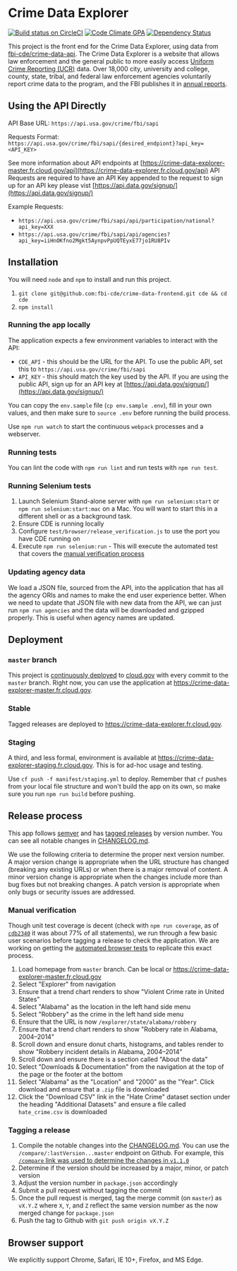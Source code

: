 # Crime Data Explorer

[![Build status on CircleCI](https://circleci.com/gh/fbi-cde/crime-data-frontend/tree/master.svg?style=svg)](https://circleci.com/gh/fbi-cde/crime-data-frontend/tree/master) [![Code Climate GPA](https://codeclimate.com/github/fbi-cde/crime-data-frontend/badges/gpa.svg)](https://codeclimate.com/github/fbi-cde/crime-data-frontend) [![Dependency Status](https://gemnasium.com/badges/github.com/fbi-cde/crime-data-frontend.svg)](https://gemnasium.com/github.com/fbi-cde/crime-data-frontend)

This project is the front end for the Crime Data Explorer, using data from [fbi-cde/crime-data-api](https://github.com/fbi-cde/crime-data-api). The Crime Data Explorer is a website that allows law enforcement and the general public to more easily access [Uniform Crime Reporting (UCR)](https://ucr.fbi.gov/) data. Over 18,000 city, university and college, county, state, tribal, and federal law enforcement agencies voluntarily report crime data to the program, and the FBI publishes it in [annual reports](https://ucr.fbi.gov/ucr-publications).

## Using the API Directly
API Base URL: `https://api.usa.gov/crime/fbi/sapi`

Requests Format:
`https://api.usa.gov/crime/fbi/sapi/{desired_endpiont}?api_key=<API_KEY>`

See more information about API endpoints at [https://crime-data-explorer-master.fr.cloud.gov/api](https://crime-data-explorer.fr.cloud.gov/api)
API Requests are required to have an API Key appended to the request to sign up for an API key please vist [https://api.data.gov/signup/](https://api.data.gov/signup/)

Example Requests:

* `https://api.usa.gov/crime/fbi/sapi/api/participation/national?api_key=XXX`
* `https://api.usa.gov/crime/fbi/sapi/api/agencies?api_key=iiHnOKfno2Mgkt5AynpvPpUQTEyxE77jo1RU8PIv`

## Installation

You will need `node` and `npm` to install and run this project.

1.  `git clone git@github.com:fbi-cde/crime-data-frontend.git cde && cd cde`
2.  `npm install`

### Running the app locally

The application expects a few environment variables to interact with the API:

* `CDE_API` - this should be the URL for the API. To use the public API, set this to `https://api.usa.gov/crime/fbi/sapi`
* `API_KEY` - this should match the key used by the API. If you are using the public API, sign up for an API key at [https://api.data.gov/signup/](https://api.data.gov/signup/)

You can copy the `env.sample` file (`cp env.sample .env`), fill in your own values, and then make sure to `source .env` before running the build process.

Use `npm run watch` to start the continuous `webpack` processes and a webserver.

### Running tests

You can lint the code with `npm run lint` and run tests with `npm run test`.

### Running Selenium tests

1.  Launch Selenium Stand-alone server with `npm run selenium:start` or `npm run selenium:start:mac` on a Mac. You will want to start this in a different shell or as a background task.
2.  Ensure CDE is running locally
3.  Configure `test/browser/release_verification.js` to use the port you have CDE running on
4.  Execute `npm run selenium:run` - This will execute the automated test that covers the [manual verification process](#manual-verification)

### Updating agency data

We load a JSON file, sourced from the API, into the application that has all the agency ORIs and names to make the end user experience better. When we need to update that JSON file with new data from the API, we can just run `npm run agencies` and the data will be downloaded and gzipped properly. This is useful when agency names are updated.

## Deployment

### `master` branch

This project is [continuously deployed](circle.yml) to [cloud.gov](https://cloud.gov) with every commit to the `master` branch. Right now, you can use the application at https://crime-data-explorer-master.fr.cloud.gov.

### Stable

Tagged releases are deployed to https://crime-data-explorer.fr.cloud.gov.

### Staging

A third, and less formal, environment is available at https://crime-data-explorer-staging.fr.cloud.gov. This is for ad-hoc usage and testing.

Use `cf push -f manifest/staging.yml` to deploy. Remember that `cf` pushes from your local file structure and won't build the app on its own, so make sure you run `npm run build` before pushing.

## Release process

This app follows [semver](http://semver.org/) and has [tagged releases](https://github.com/fbi-cde/crime-data-frontend/releases) by version number. You can see all notable changes in [CHANGELOG.md](https://github.com/fbi-cde/crime-data-frontend/blob/master/CHANGELOG.md).

We use the following criteria to determine the proper next version number. A major version change is appropriate when the URL structure has changed (breaking any existing URLs) or when there is a major removal of content. A minor version change is appropriate when the changes include more than bug fixes but not breaking changes. A patch version is appropriate when only bugs or security issues are addressed.

### Manual verification

Though unit test coverage is decent (check with `npm run coverage`, as of [`cdb2340`](https://github.com/fbi-cde/crime-data-frontend/commit/cdb2340830b0325dc9a05ba443a1a84c2e835430) it was about 77% of all statements), we run through a few basic user scenarios before tagging a release to check the application. We are working on getting the [automated browser tests](#running-selenium-tests) to replicate this exact process.

1.  Load homepage from `master` branch. Can be local or https://crime-data-explorer-master.fr.cloud.gov
2.  Select "Explorer" from navigation
3.  Ensure that a trend chart renders to show "Violent Crime rate in United States"
4.  Select "Alabama" as the location in the left hand side menu
5.  Select "Robbery" as the crime in the left hand side menu
6.  Ensure that the URL is now `/explorer/state/alabama/robbery`
7.  Ensure that a trend chart renders to show "Robbery rate in Alabama, 2004–2014"
8.  Scroll down and ensure donut charts, histograms, and tables render to show "Robbery incident details in Alabama, 2004–2014"
9.  Scroll down and ensure there is a section called "About the data"
10. Select "Downloads & Documentation" from the navigation at the top of the page or the footer at the bottom
11. Select "Alabama" as the "Location" and "2000" as the "Year". Click download and ensure that a `.zip` file is downloaded
12. Click the "Download CSV" link in the "Hate Crime" dataset section under the heading "Additional Datasets" and ensure a file called `hate_crime.csv` is downloaded

### Tagging a release

1.  Compile the notable changes into the [CHANGELOG.md](https://github.com/fbi-cde/crime-data-frontend/blob/master/CHANGELOG.md). You can use the `/compare/:lastVersion...master` endpoint on Github. For example, this [`/compare` link was used to determine the changes in `v1.1.0`](https://github.com/fbi-cde/crime-data-frontend/compare/v1.0.0...33edf933009664a74e2601aa369f4bb6a67394c5)
2.  Determine if the version should be increased by a major, minor, or patch version
3.  Adjust the version number in `package.json` accordingly
4.  Submit a pull request without tagging the commit
5.  Once the pull request is merged, tag the merge commit (on `master`) as `vX.Y.Z` where `X`, `Y`, and `Z` reflect the same version number as the now merged change for `package.json`
6.  Push the tag to Github with `git push origin vX.Y.Z`

## Browser support

We explicitly support Chrome, Safari, IE 10+, Firefox, and MS Edge.
